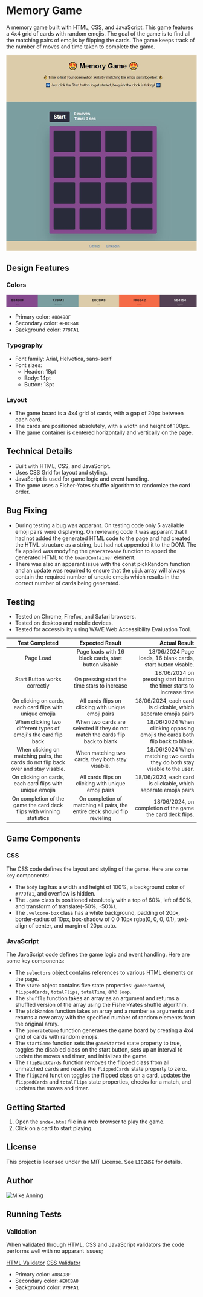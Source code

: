 **Memory Game**
================

A memory game built with HTML, CSS, and JavaScript. This game features a 4x4 grid of cards with random emojis. The goal of the game is to find all the matching pairs of emojis by flipping the cards. The game keeps track of the number of moves and time taken to complete the game.

![Game Preview](/assets/images/game.JPG)

**Design Features**
-----------------

### Colors

![Color Palate](/assets/images/colorpalate.JPG)

* Primary color: `#88498F`
* Secondary color: `#E0CBA8`
* Background color: `779FA1`

### Typography

* Font family: Arial, Helvetica, sans-serif
* Font sizes:
	+ Header: 18pt
	+ Body: 14pt
	+ Button: 18pt

### Layout

* The game board is a 4x4 grid of cards, with a gap of 20px between each card.
* The cards are positioned absolutely, with a width and height of 100px.
* The game container is centered horizontally and vertically on the page.

**Technical Details**
--------------------

* Built with HTML, CSS, and JavaScript.
* Uses CSS Grid for layout and styling.
* JavaScript is used for game logic and event handling.
* The game uses a Fisher-Yates shuffle algorithm to randomize the card order.

**Bug Fixing**
-------------

* During testing a bug was apparant. On testing code only 5 available emoji pairs were displaying. On reviewing code it was apparant that I had not added the generated HTML code to the page and had created the HTML structure as a string, but had not appended it to the DOM. The fix applied was modyfing the `generateGame` function to apped the generated HTML to the `boardContainer` element.
* There was also an apparant issue with the const pickRandom function and an update was required to ensure that the `pick` array will always contain the required number of unquie emojis which results in the correct number of cards being generated.

**Testing**
---------

* Tested on Chrome, Firefox, and Safari browsers.
* Tested on desktop and mobile devices.
* Tested for accessibility using WAVE Web Accessibility Evaluation Tool.

| Test Completed |  Expected Result  | Actual Result |
|:--------------:|:-----------------:|--------------:|
| Page Load   			 | Page loads with 16 black cards, start button visable 		 | 18/06/2024 Page loads, 16 blank cards, start button visable.		 |
| Start Button works correctly   			 |  On pressing start the time stars to increase		 |   18/06/2024 on pressing start button the timer starts to increase time 		 |
| On clicking on cards, each card flips with unique emojia  			 | All cards flips on clicking with unique emoji pairs	 |    18/06/2024, each card is clickable, which seperate emojia pairs		 |
| When clicking two different types of emoji's the card flip back	 | When two cards are selected if they do not match the cards flip back to blank		 | 18/06/2024 When clicking opposing emojis the cards both flip back to blank. |
| When clicking on matching pairs, the cards do not flip back over and stay visable.	 |  When matching two cards, they both stay visable.	 |   18/06/2024 When matching two cards they do both stay visable to the user. |
| On clicking on cards, each card flips with unique emojia  			 | All cards flips on clicking with unique emoji pairs	 |    18/06/2024, each card is clickable, which seperate emojia pairs		 |
| On completion of the game the card deck flips with winning statistics 			 | On completion of matching all pairs, the entire deck should flip revieling	 |    18/06/2024, on completion of the game the card deck flips.	 |

**Game Components**
-------------------

### CSS

The CSS code defines the layout and styling of the game. Here are some key components:

* The `body` tag has a width and height of 100%, a background color of `#779fa1`, and overflow is hidden.
* The `.game` class is positioned absolutely with a top of 60%, left of 50%, and transform of translate(-50%, -50%).
* The `.welcome-box` class has a white background, padding of 20px, border-radius of 10px, box-shadow of 0 0 10px rgba(0, 0, 0, 0.1), text-align of center, and margin of 20px auto.

### JavaScript

The JavaScript code defines the game logic and event handling. Here are some key components:

* The `selectors` object contains references to various HTML elements on the page.
* The `state` object contains five state properties: `gameStarted`, `flippedCards`, `totalFlips`, `totalTime`, and `loop`.
* The `shuffle` function takes an array as an argument and returns a shuffled version of the array using the Fisher-Yates shuffle algorithm.
* The `pickRandom` function takes an array and a number as arguments and returns a new array with the specified number of random elements from the original array.
* The `generateGame` function generates the game board by creating a 4x4 grid of cards with random emojis.
* The `startGame` function sets the `gameStarted` state property to true, toggles the disabled class on the start button, sets up an interval to update the moves and timer, and initializes the game.
* The `flipBackCards` function removes the flipped class from all unmatched cards and resets the `flippedCards` state property to zero.
* The `flipCard` function toggles the flipped class on a card, updates the `flippedCards` and `totalFlips` state properties, checks for a match, and updates the moves and timer.

**Getting Started**
-------------------

1. Open the `index.html` file in a web browser to play the game.
2. Click on a card to start playing.

**License**
---------

This project is licensed under the MIT License. See `LICENSE` for details.

**Author**
-------

![Mike Anning](https://www.linkedin.com/in/michael-anning-855742239/)

## Running Tests

### Validation

When validated through HTML, CSS and JavaScript validators the code performs well with no apparant issues;

[HTML Validator](/assets/images/HTML%20validator.JPG)
[CSS Validator](/assets/images/css%20validation.JPG)

* Primary color: `#88498F`
* Secondary color: `#E0CBA8`
* Background color: `779FA1`


